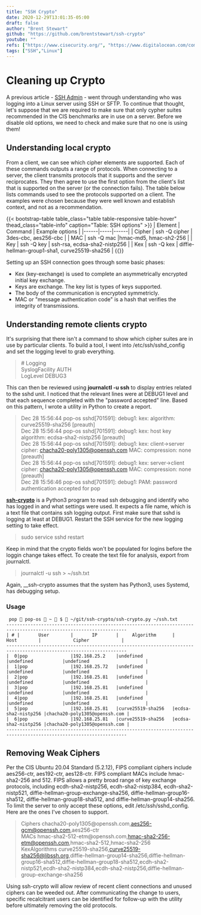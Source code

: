```yaml
---
title: "SSH Crypto"
date: 2020-12-29T13:01:35-05:00
draft: false
author: "Brent Stewart"
github: "https://github.com/brentstewart/ssh-crypto"
youtube: ""
refs: ["https://www.cisecurity.org/", "https://www.digitalocean.com/community/tutorials/understanding-the-ssh-encryption-and-connection-process#negotiating-encryption-for-the-session"]
tags: ["SSH","Linux"]
---
```

# Cleaning up Crypto
A previous article - [SSH Admin](/ssh-admin) - went through understanding who was logging into a Linux server using SSH or SFTP.  To continue that thought, let's suppose that we are required to make sure that only cypher suites recommended in the CIS benchmarks are in use on a server.  Before we disable old options, we need to check and make sure that no one is using them!

## Understanding local crypto

From a client, we can see which cipher elements are supported.  Each of these commands outputs a range of protocols.  When connecting to a server, the client transmits protocols that it supports and the server reciprocates.  They then agree to use the first option from the client's list that is supported on the server (or the connection fails).  The table below lists commands used to see the protocols supported on a client.  The examples were chosen because they were well known and establish context, and not as a recommendation.

{{< bootstrap-table table_class="table table-responsive table-hover" thead_class="table-info" caption="Table: SSH options" >}}
| Element | Command | Example options  |
|------|-----|------|
| Cipher | ssh -Q cipher | 3des-cbc, aes256-cbc |
| MAC | ssh -Q mac |hmac-md5, hmac-sh2-256 |
| Key | ssh -Q key | ssh-rsa, ecdsa-sha2-nistp256 |
| Kex | ssh -Q kex | diffie-hellman-group1-sha1, curve25519-sha256 |
{{</bootstrap-table>}}

Setting up an SSH connection goes through some basic phases:
* Kex (key-exchange) is used to complete an asymmetrically encrypted initial key exchange.
* Keys are exchange.  The key list is types of keys supported.
* The body of the communication is encrypted symmetricly.
* MAC or "message authentication code" is a hash that verifies the integrity of transmissions.

## Understanding remote clients crypto

It's surprising that there isn't a command to show which cipher suites are in use by particular clients.  To build a tool, I went into /etc/ssh/sshd_config and set the logging level to grab everything.

> \# Logging  
SyslogFacility AUTH  
LogLevel DEBUG3  

This can then be reviewed using __journalctl -u ssh__ to display entries related to the sshd unit.  I noticed that the relevant lines were at DEBUG1 level and that each sequence completed with the "password accepted" line.  Based on this pattern, I wrote a utility in Python to create a report.

>  Dec 28 15:56:44 pop-os sshd[701591]: debug1: kex: algorithm: curve25519-sha256 [preauth]  
Dec 28 15:56:44 pop-os sshd[701591]: debug1: kex: host key algorithm: ecdsa-sha2-nistp256 [preauth]  
Dec 28 15:56:44 pop-os sshd[701591]: debug1: kex: client->server cipher: chacha20-poly1305@openssh.com MAC: <implicit> compression: none [preauth]  
Dec 28 15:56:44 pop-os sshd[701591]: debug1: kex: server->client cipher: chacha20-poly1305@openssh.com MAC: <implicit> compression: none [preauth]  
Dec 28 15:56:46 pop-os sshd[701591]: debug1: PAM: password authentication accepted for pop

[__ssh-crypto__](https://github.com/brentstewart/ssh-crypto) is a Python3 program to read ssh debugging and identify who has logged in and what settings were used.  It expects a file name, which is a text file that contains ssh logging output.  First make sure that sshd is logging at least at DEBUG1.  Restart the SSH service for the new logging setting to take effect.
> sudo service sshd restart

Keep in mind that the crypto fields won't be populated for logins before the loggin change takes effect.  To create the text file for analysis, export from journalctl.
> journalctl -u ssh > ~/ssh.txt

Again, __ssh-crypto assumes that the system has Python3, uses Systemd, has debugging setup.

### Usage
     pop  pop-os  ~  $  ~/git/ssh-crypto/ssh-crypto.py ~/ssh.txt
    -------------------------------------------------------------------------------------------------------------------
    | # |       User        |       IP       |     Algorithm      |        Host        |            Cipher            |
    -------------------------------------------------------------------------------------------------------------------
    |  0|pop                |192.168.25.2    |undefined           |undefined           |undefined                     |
    |  1|pop                |192.168.25.72   |undefined           |undefined           |undefined                     |
    |  2|pop                |192.168.25.81   |undefined           |undefined           |undefined                     |
    |  3|pop                |192.168.25.81   |undefined           |undefined           |undefined                     |
    |  4|pop                |192.168.25.81   |undefined           |undefined           |undefined                     |
    |  5|pop                |192.168.25.81   |curve25519-sha256   |ecdsa-sha2-nistp256 |chacha20-poly1305@openssh.com |
    |  6|pop                |192.168.25.81   |curve25519-sha256   |ecdsa-sha2-nistp256 |chacha20-poly1305@openssh.com |
    -------------------------------------------------------------------------------------------------------------------
## Removing Weak Ciphers
Per the CIS Ubuntu 20.04 Standard (5.2.12), FIPS compliant ciphers include aes256-ctr, aes192-ctr, aes128-ctr.  FIPS compliant MACs include hmac-sha2-256 and 512.  FIPS allows a pretty broad range of key exchange protocols, including ecdh-sha2-nistp256, ecdh-sha2-nistp384, ecdh-sha2-nistp521, diffie-hellman-group-exchange-sha256, diffie-hellman-group16-sha512, diffie-hellman-group18-sha512, and diffie-hellman-group14-sha256.
To limit the server to only accept these options, edit /etc/ssh/sshd_config.  Here are the ones I've chosen to support.
> Ciphers chacha20-poly1305\@openssh.com,aes256-gcm@openssh.com,aes256-ctr  
MACs hmac-sha2-512-etm\@openssh.com,hmac-sha2-256-etm@openssh.com,hmac-sha2-512,hmac-sha2-256  
KexAlgorithms curve25519-sha256,curve25519-sha256@libssh.org,diffie-hellman-group14-sha256,diffie-hellman-group16-sha512,diffie-hellman-group18-sha512,ecdh-sha2-nistp521,ecdh-sha2-nistp384,ecdh-sha2-nistp256,diffie-hellman-group-exchange-sha256  

Using ssh-crypto will allow review of recent client connections and unused ciphers can be weeded out.  After communicating the change to users, specific recalcitrant users can be identified for follow-up with the utility before ultimately removing the old protocols.